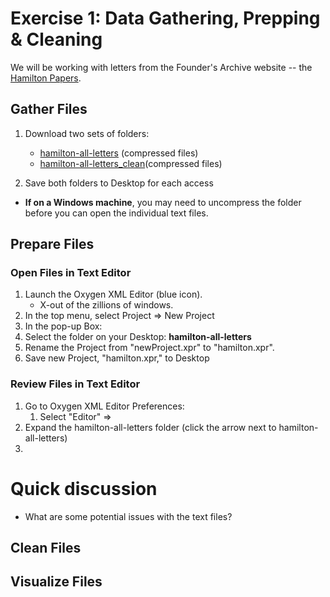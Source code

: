 # Exercise 1: Data Gathering, Prepping & Cleaning

We will be working with letters from the Founder's Archive website -- the [Hamilton Papers](https://founders.archives.gov/search/Project:%22Hamilton%20Papers%22). 

## Gather Files
1. Download two sets of folders: 
    * [hamilton-all-letters](https://github.com/sduke/Collections-As-Data-Voyant/blob/master/hamilton-all-letters.zip) (compressed files)
    * [hamilton-all-letters_clean](https://github.com/sduke/Collections-As-Data-Voyant/blob/master/hamilton-all-letters_clean.zip)(compressed files)

2. Save both folders to Desktop for each access

* **If on a Windows machine**, you may need to uncompress the folder before you can open the individual text files. 

## Prepare Files
### Open Files in Text Editor 
1. Launch the Oxygen XML Editor (blue icon).
    * X-out of the zillions of windows.
 2. In the top menu, select Project => New Project
 3. In the pop-up Box: 
   3. Select the folder on your Desktop: **hamilton-all-letters** 
   3. Rename the Project from "newProject.xpr" to "hamilton.xpr". 
 4. Save new Project, "hamilton.xpr," to Desktop 
 
 ### Review Files in Text Editor
1. Go to Oxygen XML Editor Preferences:
   1. Select "Editor" => 
2. Expand the hamilton-all-letters folder (click the arrow next to hamilton-all-letters)
3. 

# Quick discussion
* What are some potential issues with the text files?

## Clean Files 

## Visualize Files 

